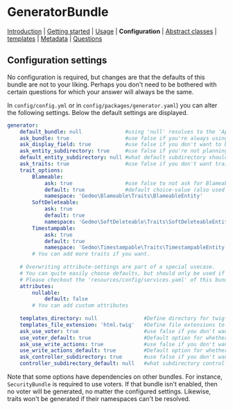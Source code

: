 GeneratorBundle
===============

 [Introduction](introduction.md#generatorbundle)
| [Getting started](getting_started.md#generatorbundle)
| [Usage](usage.md#generatorbundle)
| **Configuration**
| [Abstract classes](abstract_classes.md#generatorbundle)
| [templates](templates.md#generatorbundle)
| [Metadata](metadata.md#generatorbundle)
| [Questions](questions.md#generatorbundle)

## Configuration settings

No configuration is required, but changes are that the defaults of this bundle are not to your liking. 
Perhaps you don't need to be bothered with 
certain questions for which your answer will always be the same.

In `config/config.yml` or in `config/packages/generator.yaml`) you can
alter the following settings. Below the default settings are displayed.
```yaml
generator:
    default_bundle: null              #using 'null' resolves to the 'App' namespace.
    ask_bundle: true                  #use false if you're always using the default_bundle.
    ask_display_field: true           #use false if you don't want to be bothered what field to use for __toString in entities.
    ask_entity_subdirectory: true     #use false if you're not planning on using subdirectories for entities.
    default_entity_subdirectory: null #what default subdirectory should be used for entities?
    ask_traits: true                  #use false if you don't want trait-questions.
    trait_options: 
        Blameable:
            ask: true                 #use false to not ask for Blameable
            default: true             #default choice-value (also used when aks is set to false)
            namespace: 'Gedmo\Blameable\Traits\BlameableEntity'
        SoftDeleteable:
            ask: true
            default: true
            namespace: 'Gedmo\SoftDeleteable\Traits\SoftDeleteableEntity'
        Timestampable:
            ask: true
            default: true
            namespace: 'Gedmo\Timestampable\Traits\TimestampableEntity'
        # You can add more traits if you want.
    
    # Overwriting attribute-settings are part of a special usecase.
    # You can quite easily choose defaults, but should only be used if you have a good understanding of how these settings work.
    # Please checkout the 'resources/config/services.yaml' of this bundle for more info about attribute-settings.
    attributes:
        nullable:
            default: false
        # You can add custom attributes   
    
    templates_directory: null               #Define directory for twig-templates (null results in 'templates' directory in your projectroot)
    templates_file_extension: 'html.twig'   #Define file extensions to be used for rendered template files.
    ask_use_voter: true                     #use false if you don't want to be bothered with this question.
    use_voter_default: true                 #Default option for whether or not voters should be used.
    ask_use_write_actions: true             #use false if you don't want to be bothered with this question.
    use_write_actions_default: true         #Default option for whether or not write actions (new, edit, delete) should be used.
    ask_controller_subdirectory: true       #use false if you don't want to be bothered with the question what subdirectory a controller should use
    controller_subdirectory_default: null   #what subdirectory controllers should use by default.
```

Note that some options have dependencies on other bundles.
For instance,  `SecurityBundle` is required to use voters. If that
bundle isn't enabled, then no voter will be generated, no matter the configured
settings.
Likewise, traits won't be generated if their namespaces can't be resolved.
